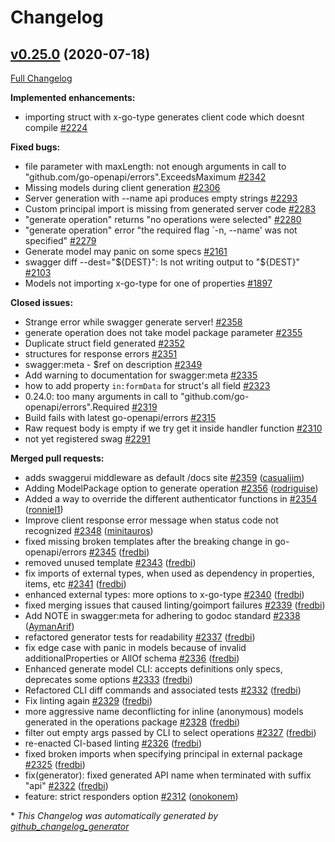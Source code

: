 # Changelog

## [v0.25.0](https://github.com/protodev-site/go-swagger/tree/v0.25.0) (2020-07-18)

[Full Changelog](https://github.com/protodev-site/go-swagger/compare/v0.24.0...v0.25.0)

**Implemented enhancements:**

- importing struct with x-go-type generates client code which doesnt compile [\#2224](https://github.com/protodev-site/go-swagger/issues/2224)

**Fixed bugs:**

- file parameter with maxLength: not enough arguments in call to "github.com/go-openapi/errors".ExceedsMaximum [\#2342](https://github.com/protodev-site/go-swagger/issues/2342)
- Missing models during client generation [\#2306](https://github.com/protodev-site/go-swagger/issues/2306)
- Server generation with --name api produces empty strings [\#2293](https://github.com/protodev-site/go-swagger/issues/2293)
- Custom principal import is missing from generated server code [\#2283](https://github.com/protodev-site/go-swagger/issues/2283)
- "generate operation" returns "no operations were selected" [\#2280](https://github.com/protodev-site/go-swagger/issues/2280)
- "generate operation" error "the required flag `-n, --name' was not specified" [\#2279](https://github.com/protodev-site/go-swagger/issues/2279)
- Generate model may panic on some specs [\#2161](https://github.com/protodev-site/go-swagger/issues/2161)
- swagger diff --dest="${DEST}": Is not writing output to "${DEST}" [\#2103](https://github.com/protodev-site/go-swagger/issues/2103)
- Models not importing x-go-type for one of properties [\#1897](https://github.com/protodev-site/go-swagger/issues/1897)

**Closed issues:**

- Strange error while swagger generate server! [\#2358](https://github.com/protodev-site/go-swagger/issues/2358)
- generate operation does not take model package parameter [\#2355](https://github.com/protodev-site/go-swagger/issues/2355)
- Duplicate struct field generated [\#2352](https://github.com/protodev-site/go-swagger/issues/2352)
- structures for response errors [\#2351](https://github.com/protodev-site/go-swagger/issues/2351)
- swagger:meta - $ref on description [\#2349](https://github.com/protodev-site/go-swagger/issues/2349)
- Add warning to documentation for swagger:meta [\#2335](https://github.com/protodev-site/go-swagger/issues/2335)
- how to add property `in:formData` for struct's all field [\#2323](https://github.com/protodev-site/go-swagger/issues/2323)
- 0.24.0: too many arguments in call to "github.com/go-openapi/errors".Required [\#2319](https://github.com/protodev-site/go-swagger/issues/2319)
- Build fails with latest go-openapi/errors [\#2315](https://github.com/protodev-site/go-swagger/issues/2315)
- Raw request body is empty if we try get it inside handler function [\#2310](https://github.com/protodev-site/go-swagger/issues/2310)
- not yet registered swag [\#2291](https://github.com/protodev-site/go-swagger/issues/2291)

**Merged pull requests:**

- adds swaggerui middleware as default /docs site [\#2359](https://github.com/protodev-site/go-swagger/pull/2359) ([casualjim](https://github.com/casualjim))
- Adding ModelPackage option to generate operation [\#2356](https://github.com/protodev-site/go-swagger/pull/2356) ([rodriguise](https://github.com/rodriguise))
- Added a way to override the different authenticator functions in [\#2354](https://github.com/protodev-site/go-swagger/pull/2354) ([ronniel1](https://github.com/ronniel1))
- Improve client response error message when status code not recognized [\#2348](https://github.com/protodev-site/go-swagger/pull/2348) ([minitauros](https://github.com/minitauros))
- fixed missing broken templates after the breaking change in go-openapi/errors [\#2345](https://github.com/protodev-site/go-swagger/pull/2345) ([fredbi](https://github.com/fredbi))
- removed unused template [\#2343](https://github.com/protodev-site/go-swagger/pull/2343) ([fredbi](https://github.com/fredbi))
- fix imports of external types, when used as dependency in properties, items, etc [\#2341](https://github.com/protodev-site/go-swagger/pull/2341) ([fredbi](https://github.com/fredbi))
- enhanced external types: more options to x-go-type [\#2340](https://github.com/protodev-site/go-swagger/pull/2340) ([fredbi](https://github.com/fredbi))
- fixed merging issues that caused linting/goimport failures [\#2339](https://github.com/protodev-site/go-swagger/pull/2339) ([fredbi](https://github.com/fredbi))
- Add NOTE in swagger:meta for adhering to godoc standard [\#2338](https://github.com/protodev-site/go-swagger/pull/2338) ([AymanArif](https://github.com/AymanArif))
- refactored generator tests for readability [\#2337](https://github.com/protodev-site/go-swagger/pull/2337) ([fredbi](https://github.com/fredbi))
- fix edge case with panic in models because of invalid additionalProperties or AllOf schema [\#2336](https://github.com/protodev-site/go-swagger/pull/2336) ([fredbi](https://github.com/fredbi))
- Enhanced generate model CLI: accepts definitions only specs, deprecates some options [\#2333](https://github.com/protodev-site/go-swagger/pull/2333) ([fredbi](https://github.com/fredbi))
- Refactored CLI diff commands and associated tests [\#2332](https://github.com/protodev-site/go-swagger/pull/2332) ([fredbi](https://github.com/fredbi))
- Fix linting again [\#2329](https://github.com/protodev-site/go-swagger/pull/2329) ([fredbi](https://github.com/fredbi))
- more aggressive name deconflicting for inline \(anonymous\) models generated in the operations package [\#2328](https://github.com/protodev-site/go-swagger/pull/2328) ([fredbi](https://github.com/fredbi))
- filter out empty args passed by CLI to select operations [\#2327](https://github.com/protodev-site/go-swagger/pull/2327) ([fredbi](https://github.com/fredbi))
- re-enacted CI-based linting [\#2326](https://github.com/protodev-site/go-swagger/pull/2326) ([fredbi](https://github.com/fredbi))
- fixed broken imports when specifying principal in external package [\#2325](https://github.com/protodev-site/go-swagger/pull/2325) ([fredbi](https://github.com/fredbi))
- fix\(generator\): fixed generated API name when terminated with suffix "api" [\#2322](https://github.com/protodev-site/go-swagger/pull/2322) ([fredbi](https://github.com/fredbi))
- feature: strict responders option [\#2312](https://github.com/protodev-site/go-swagger/pull/2312) ([onokonem](https://github.com/onokonem))



\* *This Changelog was automatically generated by [github_changelog_generator](https://github.com/github-changelog-generator/github-changelog-generator)*
